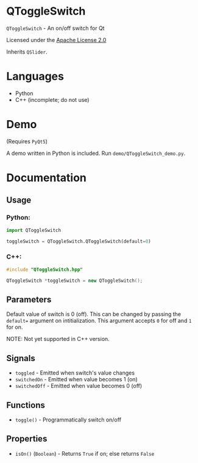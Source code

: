 # QToggleSwitch

`QToggleSwitch` - An on/off switch for Qt

Licensed under the [Apache License 2.0](http://www.apache.org/licenses/LICENSE-2.0)

Inherits `QSlider`.

# Languages

* Python
* C++ (incomplete; do not use)

# Demo

(Requires `PyQt5`)

A demo written in Python is included. Run `demo/QToggleSwitch_demo.py`.

# Documentation

## Usage

### Python:
```python
import QToggleSwitch

toggleSwitch = QToggleSwitch.QToggleSwitch(default=0)
```

### C++:
```cpp
#include "QToggleSwitch.hpp"

QToggleSwitch *toggleSwitch = new QToggleSwitch();
```

## Parameters

Default value of switch is 0 (off). This can be changed by passing the
`default=` argument on intitialization. This argument accepts
`0` for off and `1` for on.

NOTE: Not yet supported in C++ version.

## Signals

* `toggled` - Emitted when switch's value changes
* `switchedOn` - Emitted when value becomes 1 (on)
* `switchedOff` - Emitted when value becomes 0 (off)

## Functions

* `toggle()` - Programmatically switch on/off

## Properties

* `isOn()` (`Boolean`) - Returns `True` if on; else returns `False`
